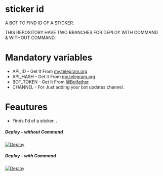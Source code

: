# sticker id

A BOT TO FIND ID OF A STICKER. 

THIS REPOSITORY  HAVE TWO BRANCHES FOR DEPLOY WITH COMMAND & WITHOUT COMMAND. 

# Mandatory variables 

- API_ID - Get It From [my.telegram.org](https://my.telegram.org)
- API_HASH - Get It From [my.telegram.org](https://my.telegram.org) 
- BOT_TOKEN - Get It From [@Botfather](https://t.me/BOTFATHER)
- CHANNEL - For Just adding your bot updates channel. 



# Feautures 

- Finds I'd of a sticker. . 

 
 

##### Deploy - without Command

[![Deploy](https://www.herokucdn.com/deploy/button.svg)](https://heroku.com/deploy?template=https://github.com/paranoya666/Stickerid/tree/main)

##### Deploy - with Command
[![Deploy](https://www.herokucdn.com/deploy/button.svg)](https://heroku.com/deploy?template=https://github.com/paranoya666/stickerid/tree/Command)

